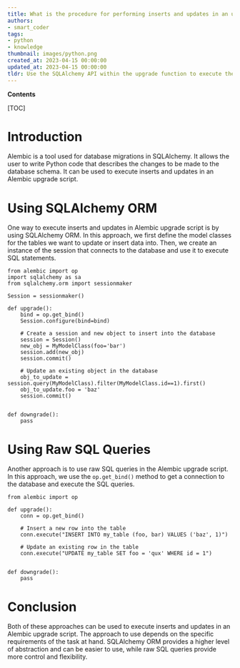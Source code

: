```yaml
---
title: What is the procedure for performing inserts and updates in an upgrade script using alembic?
authors:
- smart_coder
tags:
- python
- knowledge
thumbnail: images/python.png
created_at: 2023-04-15 00:00:00
updated_at: 2023-04-15 00:00:00
tldr: Use the SQLAlchemy API within the upgrade function to execute the desired inserts and updates.
---
```


**Contents**

[TOC]

# Introduction
Alembic is a tool used for database migrations in SQLAlchemy. It allows the user to write Python code that describes the changes to be made to the database schema. It can be used to execute inserts and updates in an Alembic upgrade script.

# Using SQLAlchemy ORM
One way to execute inserts and updates in Alembic upgrade script is by using SQLAlchemy ORM. In this approach, we first define the model classes for the tables we want to update or insert data into. Then, we create an instance of the session that connects to the database and use it to execute SQL statements.

```
from alembic import op
import sqlalchemy as sa
from sqlalchemy.orm import sessionmaker

Session = sessionmaker()

def upgrade():
    bind = op.get_bind()
    Session.configure(bind=bind)

    # Create a session and new object to insert into the database
    session = Session()
    new_obj = MyModelClass(foo='bar')
    session.add(new_obj)
    session.commit()

    # Update an existing object in the database
    obj_to_update = session.query(MyModelClass).filter(MyModelClass.id==1).first()
    obj_to_update.foo = 'baz'
    session.commit()


def downgrade():
    pass
```

# Using Raw SQL Queries
Another approach is to use raw SQL queries in the Alembic upgrade script. In this approach, we use the `op.get_bind()` method to get a connection to the database and execute the SQL queries.

```
from alembic import op

def upgrade():
    conn = op.get_bind()

    # Insert a new row into the table
    conn.execute("INSERT INTO my_table (foo, bar) VALUES ('baz', 1)")

    # Update an existing row in the table
    conn.execute("UPDATE my_table SET foo = 'qux' WHERE id = 1")


def downgrade():
    pass
```

# Conclusion
Both of these approaches can be used to execute inserts and updates in an Alembic upgrade script. The approach to use depends on the specific requirements of the task at hand. SQLAlchemy ORM provides a higher level of abstraction and can be easier to use, while raw SQL queries provide more control and flexibility.
